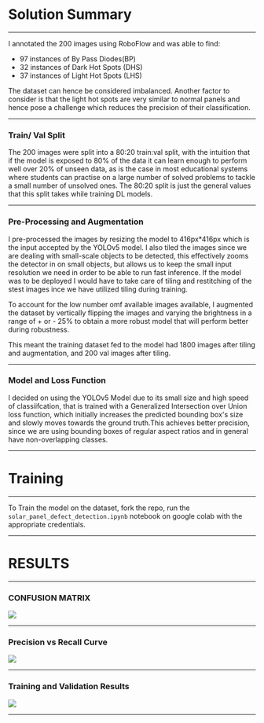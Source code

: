 # **Solution Summary**


---



I annotated the 200 images using RoboFlow and was able to find:
* 97 instances of By Pass Diodes(BP)
* 32 instances of Dark Hot Spots (DHS)
* 37 instances of Light Hot Spots (LHS)

The dataset can hence be considered imbalanced. Another factor to consider is that the light hot spots are very similar to normal panels and hence pose a challenge which reduces the precision of their classification.



---



### **Train/ Val Split**
The 200 images were split into a 80:20 train:val split, with the intuition that if the model is exposed to 80% of the data it can learn enough to perform well over 20% of unseen data, as is the case in most educational systems where students can practise on a large number of solved problems to tackle a small number of unsolved ones. The 80:20 split is just the general values that this split takes while training DL models.



---



### **Pre-Processing and Augmentation**
I pre-processed the images by resizing the model to 416px*416px which is the input accepted by the YOLOv5 model. I also tiled the images since we are dealing with small-scale objects to be detected, this effectively zooms the detector in on small objects, but allows us to keep the small input resolution we need in order to be able to run fast inference. If the model was to be deployed I would have to take care of tiling and restitching of the stest images ince we have utilized tiling during training.

To account for the low number omf available images available, I augmented the dataset by vertically flipping the images and varying the brightness in a range of + or - 25% to obtain a more robust model that will perform better during robustness.

This meant the training dataset fed to the model had 1800 images after tiling and augmentation, and 200 val images after tiling.


---


### **Model and Loss Function**

I decided on using the YOLOv5 Model due to its small size and high speed of classiifcation, that is trained with a Generalized Intersection over Union loss function, which initially increases the predicted bounding box's size and slowly moves towards the ground truth.This achieves better precision, since we are using bounding boxes of regular aspect ratios and in general have non-overlapping classes.

---


# **Training**


---

To Train the model on the dataset, fork the repo,  run the ```solar_panel_defect_detection.ipynb``` notebook on google colab with the appropriate credentials.

---


# **RESULTS**


---


### **CONFUSION MATRIX**
<img src='https://drive.google.com/uc?id=1Yiuqn9PipGX7FEx0GKemSauTfSf0tElv'>


---


### **Precision vs Recall Curve**
<img src='https://drive.google.com/uc?id=12p4TRUDz_2_tL-n-zb-p3jbsdqELzPrO'>


---


### **Training and Validation Results**
<img src='https://drive.google.com/uc?id=1FWv6ODXdoENxg4M6RX1w0CujNOE5nuNn'>


---

